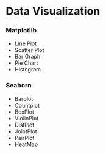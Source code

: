 # Data Visualization

### Matplotlib
* Line Plot
* Scatter Plot
* Bar Graph
* Pie Chart
* Histogram

### Seaborn
* Barplot
* Countplot
* BoxPlot
* ViolinPlot
* DistPlot
* JointPlot
* PairPlot
* HeatMap
